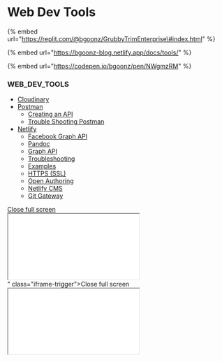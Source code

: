 # Web Dev Tools

{% embed url="https://replit.com/@bgoonz/GrubbyTrimEnterprise\#index.html" %}

{% embed url="https://bgoonz-blog.netlify.app/docs/tools/" %}

{% embed url="https://codepen.io/bgoonz/pen/NWgmzRM" %}

### WEB_DEV_TOOLS

- [Cloudinary](https://bryan-guner.gitbook.io/web-dev-hub-docs/web_dev_tools/cloudinary)
- [Postman](https://bryan-guner.gitbook.io/web-dev-hub-docs/web_dev_tools/postman/README)
  - [Creating an API](https://bryan-guner.gitbook.io/web-dev-hub-docs/web_dev_tools/postman/creating-an-api)
  - [Trouble Shooting Postman](https://bryan-guner.gitbook.io/web-dev-hub-docs/web_dev_tools/postman/trouble-shooting-postman)
- [Netlify](https://bryan-guner.gitbook.io/web-dev-hub-docs/web_dev_tools/netlify/README)
  - [Facebook Graph API](https://bryan-guner.gitbook.io/web-dev-hub-docs/web_dev_tools/netlify/facebook-graph-api)
  - [Pandoc](https://bryan-guner.gitbook.io/web-dev-hub-docs/web_dev_tools/netlify/pandoc)
  - [Graph API](https://bryan-guner.gitbook.io/web-dev-hub-docs/web_dev_tools/netlify/graph-api)
  - [Troubleshooting](https://bryan-guner.gitbook.io/web-dev-hub-docs/web_dev_tools/netlify/troubleshooting)
  - [Examples](https://bryan-guner.gitbook.io/web-dev-hub-docs/web_dev_tools/netlify/examples)
  - [HTTPS \(SSL\)](https://bryan-guner.gitbook.io/web-dev-hub-docs/web_dev_tools/netlify/https-ssl)
  - [Open Authoring](https://bryan-guner.gitbook.io/web-dev-hub-docs/web_dev_tools/netlify/open-authoring)
  - [Netlify CMS](https://bryan-guner.gitbook.io/web-dev-hub-docs/web_dev_tools/netlify/netlify-cms)
  - [Git Gateway](https://bryan-guner.gitbook.io/web-dev-hub-docs/web_dev_tools/netlify/git-gateway)
<div class="item">
          <div class="iframe iframe-active"><div class="iframe-header"><a href="  <div class="item">
          <div class="iframe iframe-active"><div class="iframe-header"><a href="  ./chess-js/index.html   " class="iframe-trigger">Close full screen</a></div>
            <div class="iframe-content"><iframe src="  ./chess-js/index.html   "></iframe></div>
          </div>
            </div>  " class="iframe-trigger">Close full screen</a></div>
            <div class="iframe-content"><iframe src="  ./chess-js/index.html   "></iframe></div>
          </div>
            </div>